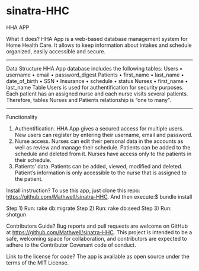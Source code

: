 # sinatra-HHC

HHA APP

What it does?
HHA App  is a web-based database management system for Home Health Care. It allows to keep information about intakes and schedule organized, easily accessible and secure.
******************
Data Structure
HHA App database includes the following tables:
Users
•	username
•	email
•	password_digest
Patients
•	first_name
•	last_name
•	date_of_birth
•	SSN
•	Insurance
•	schedule
•	status
Nurses
•	first_name
•	last_name
Table Users is used for authentification for security purposes.  Each patient has an assigned nurse and each nurse visits several patients. Therefore, tables Nurses and Patients relationship is “one to many”.
**********************
Functionality
1.	Authentification. HHA App gives  a secured access for multiple users.  New users can register by entering their username, email and password.
2.	Nurse access. Nurses can edit their personal data in the accounts as well as review and manage their schedule. Patients can be added to the schedule and deleted from it. Nurses have access only to the patients in their schedule.
3.	Patients’ data. Patients can be added, viewed, modified and deleted.  Patient’s information is only accessible to the nurse that is assigned to the patient.

Install instruction?
To use this app, just clone this repo: https://github.com/Mathwell/sinatra-HHC.
And then execute:$ bundle install

Step 1) Run: rake db:migrate
Step 2) Run: rake db:seed
Step 3) Run: shotgun

Contributors Guide?
Bug reports and pull requests are welcome on GitHub at https://github.com/Mathwell/sinatra-HHC. This project is intended to be a safe, welcoming space for collaboration, and contributors are expected to adhere to the Contributor Covenant code of conduct.

Link to the license for code?
The app is available as open source under the terms of the MIT License.
